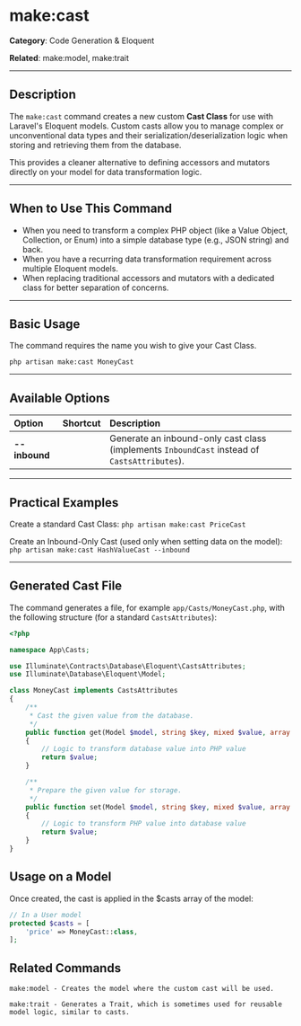 # make:cast

**Category**: Code Generation & Eloquent

**Related**: make:model, make:trait

---

## Description

The `make:cast` command creates a new custom **Cast Class** for use with Laravel's Eloquent models. Custom casts allow you to manage complex or unconventional data types and their serialization/deserialization logic when storing and retrieving them from the database.

This provides a cleaner alternative to defining accessors and mutators directly on your model for data transformation logic.

---

## When to Use This Command

- When you need to transform a complex PHP object (like a Value Object, Collection, or Enum) into a simple database type (e.g., JSON string) and back.
- When you have a recurring data transformation requirement across multiple Eloquent models.
- When replacing traditional accessors and mutators with a dedicated class for better separation of concerns.

---

## Basic Usage

The command requires the name you wish to give your Cast Class.

`php artisan make:cast MoneyCast`

---

## Available Options

| Option | Shortcut | Description |
| :--- | :--- | :--- |
| **--inbound** | | Generate an inbound-only cast class (implements `InboundCast` instead of `CastsAttributes`). |

---

## Practical Examples

Create a standard Cast Class:
`php artisan make:cast PriceCast`

Create an Inbound-Only Cast (used only when setting data on the model):
`php artisan make:cast HashValueCast --inbound`

---

## Generated Cast File

The command generates a file, for example `app/Casts/MoneyCast.php`, with the following structure (for a standard `CastsAttributes`):

```php
<?php

namespace App\Casts;

use Illuminate\Contracts\Database\Eloquent\CastsAttributes;
use Illuminate\Database\Eloquent\Model;

class MoneyCast implements CastsAttributes
{
    /**
     * Cast the given value from the database.
     */
    public function get(Model $model, string $key, mixed $value, array $attributes): mixed
    {
        // Logic to transform database value into PHP value
        return $value;
    }

    /**
     * Prepare the given value for storage.
     */
    public function set(Model $model, string $key, mixed $value, array $attributes): mixed
    {
        // Logic to transform PHP value into database value
        return $value;
    }
}
```

## Usage on a Model

Once created, the cast is applied in the $casts array of the model:

```php
// In a User model
protected $casts = [
    'price' => MoneyCast::class,
];
```
## Related Commands

    make:model - Creates the model where the custom cast will be used.

    make:trait - Generates a Trait, which is sometimes used for reusable model logic, similar to casts.
